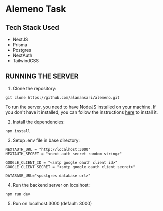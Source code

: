 # Alemeno Task
## Tech Stack Used
- NextJS
- Prisma
- Postgres
- NextAuth
- TailwindCSS
## RUNNING THE SERVER

1. Clone the repository:

```CMD
git clone https://github.com/alanansari/alemeno.git
```
To run the server, you need to have NodeJS installed on your machine. If you don't have it installed, you can follow the instructions [here](https://nodejs.org/en//) to install it.



2. Install the dependencies: 

```CMD
npm install
```


3. Setup .env file in base directory:

```
NEXTAUTH_URL = "http://localhost:3000"
NEXTAUTH_SECRET = "<next auth secret random string>"

GOOGLE_CLIENT_ID = "<smtp google oauth client id>"
GOOGLE_CLIENT_SECRET = "<smtp google oauth client secret>"

DATABASE_URL="<postgres database url>"
```


4. Run the backend server on localhost:

```CMD
npm run dev
```

5. Run on localhost:3000 (default: 3000)